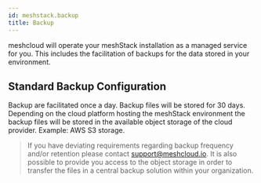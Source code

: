 ```yaml
---
id: meshstack.backup
title: Backup
---
```


meshcloud will operate your meshStack installation as a managed service for you. This includes the facilitation of backups for the data stored in your environment.

## Standard Backup Configuration

Backup are facilitated once a day. Backup files will be stored for 30 days. Depending on the cloud platform hosting the meshStack environment
the backup files will be stored in the available object storage of the cloud provider. Example: AWS S3 storage.

> If you have deviating requirements regarding backup frequency and/or retention please contact support@meshcloud.io.
> It is also possible to provide you access to the object storage in order to transfer the files in a central backup solution within your organization.
